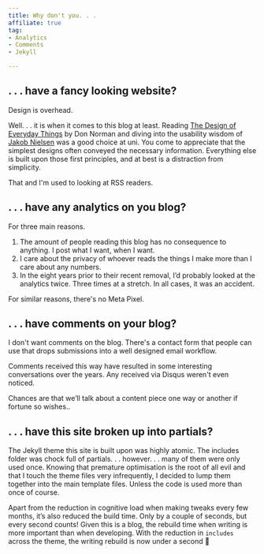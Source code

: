 ```yaml
---
title: Why don't you. . . 
affiliate: true
tag:
- Analytics
- Comments
- Jekyll

---
```


## . . . have a fancy looking website?

Design is overhead.

Well. . . it is when it comes to this blog at least. Reading [The Design of Everyday Things](https://amzn.to/3UoJWHp) by Don Norman and diving into the usability wisdom of [Jakob Nielsen](https://amzn.to/3GYCdN9) was a good choice at uni. You come to appreciate that the simplest designs often conveyed the necessary information. Everything else is built upon those first principles, and at best is a distraction from simplicity.

That and I'm used to looking at RSS readers.

## . . . have any analytics on you blog?

For three main reasons.

1. The amount of people reading this blog has no consequence to anything. I post what I want, when I want.
2. I care about the privacy of whoever reads the things I make more than I care about any numbers.
3. In the eight years prior to their recent removal, I’d probably looked at the analytics twice. Three times at a stretch. In all cases, it was an accident.

For similar reasons, there's no Meta Pixel.

## . . . have comments on your blog?

I don't want comments on the blog. There's a contact form that people can use that drops submissions into a well designed email workflow. 

Comments received this way have resulted in some interesting conversations over the years. Any received via Disqus weren't even noticed.

Chances are that we’ll talk about a content piece one way or another if fortune so wishes..

## . . . have this site broken up into partials?

The Jekyll theme this site is built upon was highly atomic. The includes folder was chock full of partials. . . however. . . many of them were only used once. Knowing that premature optimisation is the root of all evil and that I touch the theme files very infrequently, I decided to lump them together into the main template files. Unless the code is used more than once of course.

Apart from the reduction in cognitive load when making tweaks every few months, it’s also reduced the build time. Only by a couple of seconds, but every second counts! Given this is a blog, the rebuild time when writing is more important than when developing. With the reduction in `includes` across the theme, the writing rebuild is now under a second 💪
